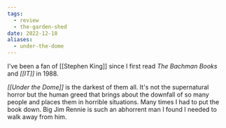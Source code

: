```yaml
---
tags:
  - review
  - the-garden-shed
date: 2022-12-18
aliases:
  - under-the-dome
---
```


I've been a fan of [[Stephen King]] since I first read _The Bachman Books_ and *[[IT]]* in 1988.

*[[Under the Dome]]* is the darkest of them all. It's not the supernatural horror but the human greed that brings about the downfall of so many people and places them in horrible situations. Many times I had to put the book down. Big Jim Rennie is such an abhorrent man I found I needed to walk away from him.
